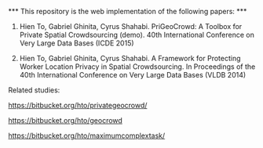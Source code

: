*** This repository is the web implementation of the following papers: ***

1) Hien To, Gabriel Ghinita, Cyrus Shahabi. PriGeoCrowd: A Toolbox for Private Spatial Crowdsourcing (demo). 40th International Conference on Very Large Data Bases (ICDE 2015)

2) Hien To, Gabriel Ghinita, Cyrus Shahabi. A Framework for Protecting Worker Location Privacy in Spatial Crowdsourcing. In Proceedings of the 40th International Conference on Very Large Data Bases (VLDB 2014)

Related studies:

https://bitbucket.org/hto/privategeocrowd/

https://bitbucket.org/hto/geocrowd

https://bitbucket.org/hto/maximumcomplextask/
